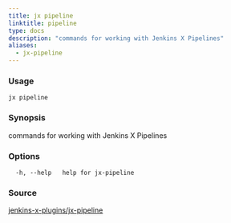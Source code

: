 ```yaml
---
title: jx pipeline
linktitle: pipeline
type: docs
description: "commands for working with Jenkins X Pipelines"
aliases:
  - jx-pipeline
---
```


### Usage

```
jx pipeline
```

### Synopsis

commands for working with Jenkins X Pipelines

### Options

```
  -h, --help   help for jx-pipeline
```



### Source

[jenkins-x-plugins/jx-pipeline](https://github.com/jenkins-x-plugins/jx-pipeline)
